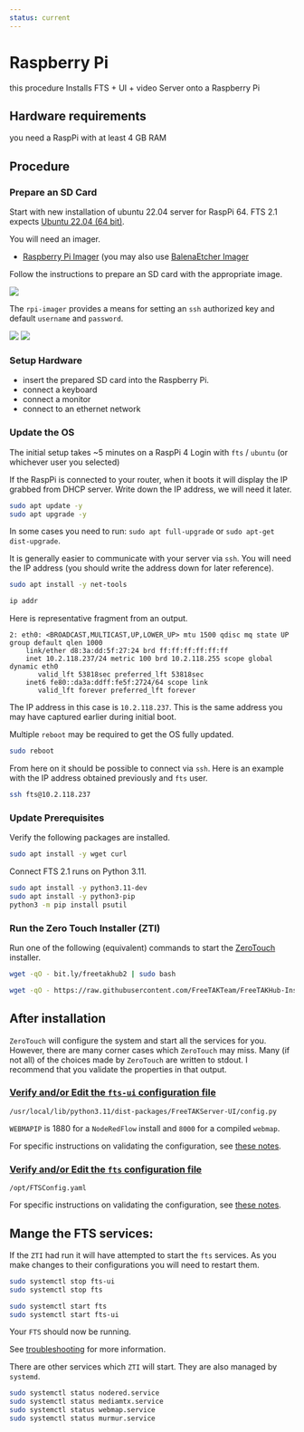 ```yaml
---
status: current
---
```


# Raspberry Pi

this procedure Installs FTS + UI + video Server onto a Raspberry Pi

## Hardware requirements
you need a RaspPi with at least 4 GB RAM

## Procedure

### Prepare an SD Card
Start with new installation of ubuntu 22.04 server for RaspPi 64.
FTS 2.1 expects [Ubuntu 22.04 (64 bit)](https://ubuntu.com/download/raspberry-pi/thank-you?version=22.04.3&architecture=server-arm64+raspi).

You will need an imager.

* [Raspberry Pi Imager](https://www.raspberrypi.com/software/) (you may also use [BalenaEtcher Imager](https://www.balena.io/etcher)

Follow the instructions to prepare an SD card with the appropriate image.

![](rpi-imager.png)

The `rpi-imager` provides a means for setting an `ssh` authorized key and default `username` and `password`. 

![](rpi-imager-ssh-settings.png)
![](rpi-imager-general-settings.png)

### Setup Hardware

 * insert the prepared SD card into the Raspberry Pi.
 * connect a keyboard
 * connect a monitor
 * connect to an ethernet network

### Update the OS

The initial setup takes ~5 minutes on a RaspPi 4
Login with `fts` / `ubuntu` (or whichever user you selected)

If the RaspPi is connected to your router,
when it boots it will display the IP grabbed from DHCP server.
Write down the IP address, we will need it later.

```bash
sudo apt update -y 
sudo apt upgrade -y
```

In some cases you need to run: 
```sudo apt full-upgrade``` or ```sudo apt-get dist-upgrade```.

It is generally easier to communicate with your server via `ssh`.
You will need the IP address (you should write the address down for later reference).
```bash
sudo apt install -y net-tools
```
```bash
ip addr
```
Here is representative fragment from an output.
```text
2: eth0: <BROADCAST,MULTICAST,UP,LOWER_UP> mtu 1500 qdisc mq state UP group default qlen 1000
    link/ether d8:3a:dd:5f:27:24 brd ff:ff:ff:ff:ff:ff
    inet 10.2.118.237/24 metric 100 brd 10.2.118.255 scope global dynamic eth0
       valid_lft 53818sec preferred_lft 53818sec
    inet6 fe80::da3a:ddff:fe5f:2724/64 scope link
       valid_lft forever preferred_lft forever
```
The IP address in this case is `10.2.118.237`.
This is the same address you may have captured earlier during initial boot.

Multiple `reboot` may be required to get the OS fully updated.
```bash
sudo reboot 
```

From here on it should be possible to connect via `ssh`.
Here is an example with the IP address obtained previously and `fts` user.
```bash
ssh fts@10.2.118.237
```

### Update Prerequisites

Verify the following packages are installed.
```bash
sudo apt install -y wget curl
```

Connect 
FTS 2.1 runs on Python 3.11.
```bash
sudo apt install -y python3.11-dev
sudo apt install -y python3-pip
python3 -m pip install psutil
```

### Run the Zero Touch Installer (ZTI)
Run one of the following (equivalent) commands to start the [ZeroTouch](../../Installation/Ansible/ZeroTouchInstall.md) installer.
```bash
wget -qO - bit.ly/freetakhub2 | sudo bash
```
```bash
wget -qO - https://raw.githubusercontent.com/FreeTAKTeam/FreeTAKHub-Installation/main/scripts/easy_install.sh | bash
```

## After installation

`ZeroTouch` will configure the system and start all the services for you. 
However, there are many corner cases which `ZeroTouch` may miss.
Many (if not all) of the choices made by `ZeroTouch` are written to stdout.
I recommend that you validate the properties in that output.

### [Verify and/or Edit the `fts-ui` configuration file](../../administration/usingConsole.md)  
```text
/usr/local/lib/python3.11/dist-packages/FreeTAKServer-UI/config.py
```
`WEBMAPIP` is 1880 for a `NodeRedFlow` install and `8000` for a compiled `webmap`.

For specific instructions on validating the configuration,
see [these notes](../Troubleshooting/fts-ui-server.md).

### [Verify and/or Edit the `fts` configuration file](../../administration/usingConsole.md) 
```text
/opt/FTSConfig.yaml
```

For specific instructions on validating the configuration,
see [these notes](../Troubleshooting/fts-server.md).

## Mange the FTS services:

If the `ZTI` had run it will have attempted to start the `fts` services.
As you make changes to their configurations you will need to restart them.
```bash
sudo systemctl stop fts-ui
sudo systemctl stop fts

sudo systemctl start fts
sudo systemctl start fts-ui
```

Your `FTS` should now be running.

See [troubleshooting](../Troubleshooting/troubleshooting_faq.md) for more information.

There are other services which `ZTI` will start.
They are also managed by `systemd`.

```bash
sudo systemctl status nodered.service
sudo systemctl status mediamtx.service
sudo systemctl status webmap.service
sudo systemctl status murmur.service
```

